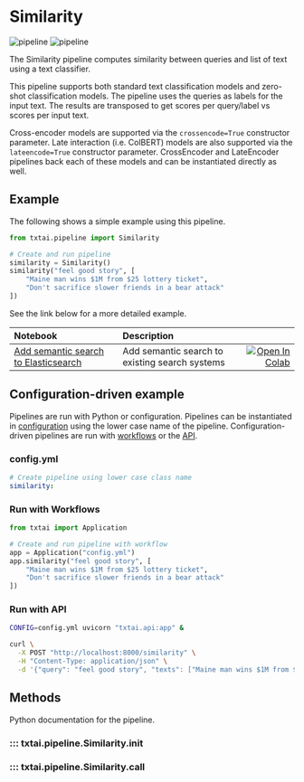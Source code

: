 # Similarity

![pipeline](../../images/pipeline.png#only-light)
![pipeline](../../images/pipeline-dark.png#only-dark)

The Similarity pipeline computes similarity between queries and list of text using a text classifier.

This pipeline supports both standard text classification models and zero-shot classification models. The pipeline uses the queries as labels for the input text. The results are transposed to get scores per query/label vs scores per input text. 

Cross-encoder models are supported via the `crossencode=True` constructor parameter. Late interaction (i.e. ColBERT) models are also supported via the `lateencode=True` constructor parameter. CrossEncoder and LateEncoder pipelines back each of these models and can be instantiated directly as well.

## Example

The following shows a simple example using this pipeline.

```python
from txtai.pipeline import Similarity

# Create and run pipeline
similarity = Similarity()
similarity("feel good story", [
    "Maine man wins $1M from $25 lottery ticket", 
    "Don't sacrifice slower friends in a bear attack"
])
```

See the link below for a more detailed example.

| Notebook  | Description  |       |
|:----------|:-------------|------:|
| [Add semantic search to Elasticsearch](https://github.com/neuml/txtai/blob/master/examples/04_Add_semantic_search_to_Elasticsearch.ipynb)  | Add semantic search to existing search systems | [![Open In Colab](https://colab.research.google.com/assets/colab-badge.svg)](https://colab.research.google.com/github/neuml/txtai/blob/master/examples/04_Add_semantic_search_to_Elasticsearch.ipynb) |

## Configuration-driven example

Pipelines are run with Python or configuration. Pipelines can be instantiated in [configuration](../../../api/configuration/#pipeline) using the lower case name of the pipeline. Configuration-driven pipelines are run with [workflows](../../../workflow/#configuration-driven-example) or the [API](../../../api#local-instance).

### config.yml
```yaml
# Create pipeline using lower case class name
similarity:
```

### Run with Workflows

```python
from txtai import Application

# Create and run pipeline with workflow
app = Application("config.yml")
app.similarity("feel good story", [
    "Maine man wins $1M from $25 lottery ticket", 
    "Don't sacrifice slower friends in a bear attack"
])
```

### Run with API

```bash
CONFIG=config.yml uvicorn "txtai.api:app" &

curl \
  -X POST "http://localhost:8000/similarity" \
  -H "Content-Type: application/json" \
  -d '{"query": "feel good story", "texts": ["Maine man wins $1M from $25 lottery ticket", "Dont sacrifice slower friends in a bear attack"]}'
```

## Methods

Python documentation for the pipeline.

### ::: txtai.pipeline.Similarity.__init__
### ::: txtai.pipeline.Similarity.__call__
